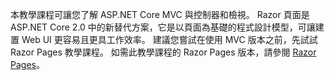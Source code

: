 本教學課程可讓您了解 ASP.NET Core MVC 與控制器和檢視。 Razor 頁面是 ASP.NET Core 2.0 中的新替代方案，它是以頁面為基礎的程式設計模型，可讓建置 Web UI 更容易且更具工作效率。 建議您嘗試在使用 MVC 版本之前，先試試 Razor Pages 教學課程。 如需此教學課程的 Razor Pages 版本，請參閱 [Razor Pages](xref:mvc/razor-pages/index)。 
